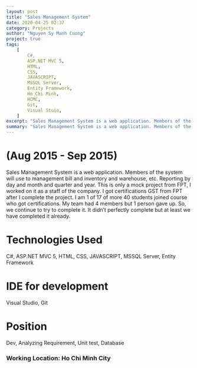 ```yaml
---
layout: post
title: "Sales Management System"
date: 2020-04-25 02:37
category: Projects
author: "Nguyen Sy Manh Cuong"
project: true
tags:
    [
        C#,
        ASP.NET MVC 5,
        HTML,
        CSS,
        JAVASCRIPT,
        MSSQL Server,
        Entity Framework,
        Ho Chi Minh,
        HCMC,
        Git,
        Visual Stuio,
    ]
excerpt: "Sales Management System is a web application. Members of the system will use to management bill and inventory and warehouse, etc. Reporting by day and month and quarter and year. This is only a mock project from FPT, I worked on it as a staff of the company. I got certifications GST from FPT after I complete the project. I am 1 of 17 of more 40 students joined course who got certifications. My team had 4 members but 1 person gave up. So, we continue to try to complete it. It didn’t perfectly complete but at least we have completed it already."
summary: "Sales Management System is a web application. Members of the system will use to management bill and inventory and warehouse, etc. Reporting by day and month and quarter and year. This is only a mock project from FPT, I worked on it as a staff of the company. I got certifications GST from FPT after I complete the project. I am 1 of 17 of more 40 students joined course who got certifications. My team had 4 members but 1 person gave up. So, we continue to try to complete it. It didn’t perfectly complete but at least we have completed it already."
---
```


# (Aug 2015 - Sep 2015)

Sales Management System is a web application. Members of the system will use to management bill and inventory and warehouse, etc. Reporting by day and month and quarter and year. This is only a mock project from FPT, I worked on it as a staff of the company. I got certifications GST from FPT after I complete the project. I am 1 of 17 of more 40 students joined course who got certifications. My team had 4 members but 1 person gave up. So, we continue to try to complete it. It didn’t perfectly complete but at least we have completed it already.

# Technologies Used

C#, ASP.NET MVC 5, HTML, CSS, JAVASCRIPT, MSSQL Server, Entity Framework

# IDE for development

Visual Studio, Git

# Position

Dev, Analyzing Requirement, Unit test, Database

### Working Location: Ho Chi Minh City
